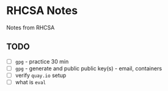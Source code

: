 # RHCSA Notes

Notes from RHCSA

## TODO

- [ ] `gpg` - practice 30 min
- [ ] `gpg` - generate and public public key(s) - email, containers
- [ ] verify `quay.io` setup
- [ ] what is `eval`
